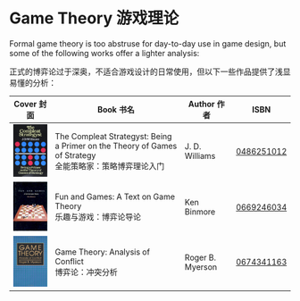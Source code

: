# Game Theory 游戏理论

Formal game theory is too abstruse for day-to-day use in game design, but some of the following works offer a lighter analysis:

正式的博弈论过于深奥，不适合游戏设计的日常使用，但以下一些作品提供了浅显易懂的分析：

Cover 封面 | Book 书名 | Author 作者 | ISBN
:---: | --- | --- | ---
<img src="../../.gitbook/books/the_compleat_strategyst_being_a_primer_on_the_theory_of_games_of_strategy.jpg" width="100"> | The Compleat Strategyst: Being a Primer on the Theory of Games of Strategy<br>全能策略家：策略博弈理论入门 | J. D. Williams | [0486251012](https://www.amazon.com/dp/0486251012)
<img src="../../.gitbook/books/fun_and_games_a_text_on_game_theory.jpg" width="100"> | Fun and Games: A Text on Game Theory<br>乐趣与游戏：博弈论导论 | Ken Binmore | [0669246034](https://www.amazon.com/dp/0669246034)
<img src="../../.gitbook/books/game_theory_analysis_of_conflict.jpg" width="100"> | Game Theory: Analysis of Conflict<br>博弈论：冲突分析 | Roger B. Myerson | [0674341163](https://www.amazon.com/dp/0674341163)